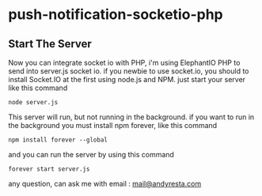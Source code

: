 # push-notification-socketio-php
## Start The Server
Now you can integrate socket io with PHP, i'm using ElephantIO PHP to send into server.js socket io. 
if you newbie to use socket.io, you should to install Socket.IO at the first using node.js and NPM.
just start your server like this command
``` 
node server.js
```
This server will run, but not running in the background. if you want to run in the background you must install npm forever, like this command
```
npm install forever --global
```
and you can run the server by using this command
```
forever start server.js
```
any question, can ask me with email : mail@andyresta.com
